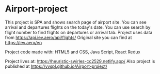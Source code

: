 # Airport-project

This project is SPA and shows search page of airport site. You can see arrival and departures flights on the today's date. You can use search by flight number to find flights on departures or arrival tab.
Project uses data from https://api.iev.aero/api/flights/
Original site you can find at https://iev.aero/en

Project code made with:
HTML5 and CSS,
Java Script,
React
Redux

Project lives at: https://heuristic-swirles-cc2529.netlify.app/
Also project is published at https://vvspl.github.io/Airport-project/